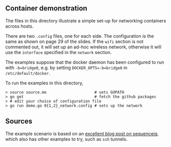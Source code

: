 ## Container demonstration

The files in this directory illustrate a simple set-up for networking containers across hosts.

There are two `.config` files, one for each side. The configuration is the same as shown on
page 29 of the slides. If the `wifi` section is not commented out, it will set up an ad-hoc
wireless network, otherwise it will use the `interface` specified in the `network` section.

The examples suppose that the docker daemon has been configured to run with `-b=bridge0`,
e.g. by setting `DOCKER_OPTS=-b=bridge0` in `/etc/default/docker`.

To run the examples in this directory,
```
> source source.me                     # sets GOPATH
> go get                               # fetch the github packages
> # edit your choice of configuration file
> go run demo.go 0{1,2}_network.config # sets up the network
```

## Sources

The example scenario is based on an [excellent blog post on sequenceiq](http://blog.sequenceiq.com/blog/2014/08/12/docker-networking/),
which also has other examples to try, such as `ssh` tunnels.
